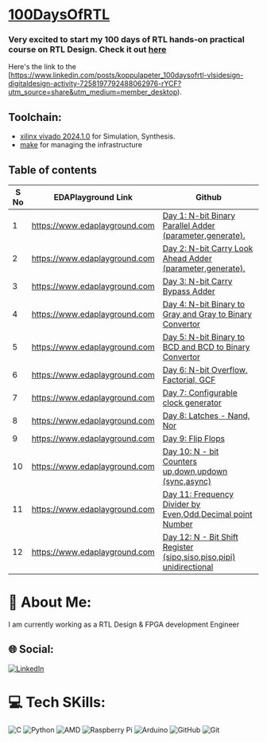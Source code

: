 # [100DaysOfRTL](https://www.linkedin.com/posts/koppulapeter_100daysofrtl-vlsidesign-digitaldesign-activity-7258197792488062976-rYCF?utm_source=share&utm_medium=member_desktop)

### Very excited to start my 100 days of RTL hands-on practical course on RTL Design. Check it out [here](https://kalkitech.graphy.com/s/store)
Here's the link to the [https://www.linkedin.com/posts/koppulapeter_100daysofrtl-vlsidesign-digitaldesign-activity-7258197792488062976-rYCF?utm_source=share&utm_medium=member_desktop).

## Toolchain:

* [xilinx vivado 2024.1.0](https://www.xilinx.com/support/download.html) for Simulation, Synthesis.
* [make](https://www.gnu.org/software/make/) for managing the infrastructure

## Table of contents
| S No | EDAPlayground Link | Github |
| --- | ---- | ---- |
| 1 | https://www.edaplayground.com | [Day 1: N-bit Binary Parallel Adder (parameter,generate).](https://github.com/koppula-Peter/100_days_of_RTL.git)     |
| 2 | https://www.edaplayground.com | [Day 2: N-bit Carry Look Ahead Adder (parameter,generate).](https://github.com/koppula-Peter/100_days_of_RTL.git)    |
| 3 | https://www.edaplayground.com | [Day 3: N-bit Carry Bypass Adder](https://github.com/koppula-Peter/100_days_of_RTL.git)                              |
| 4 | https://www.edaplayground.com | [Day 4: N-bit Binary to Gray and Gray to Binary Convertor](https://github.com/koppula-Peter/100_days_of_RTL.git)     |
| 5 | https://www.edaplayground.com | [Day 5:  N-bit Binary to BCD and BCD to Binary Convertor](https://github.com/koppula-Peter/100_days_of_RTL.git)      |
| 6 | https://www.edaplayground.com | [Day 6:  N-bit Overflow, Factorial, GCF ](https://github.com/koppula-Peter/100_days_of_RTL.git)                      |
| 7 | https://www.edaplayground.com | [Day 7:  Configurable clock generator](https://github.com/koppula-Peter/100_days_of_RTL.git)                         |
| 8 | https://www.edaplayground.com | [Day 8:  Latches - Nand, Nor ](https://github.com/koppula-Peter/100_days_of_RTL.git)                                 |
| 9 | https://www.edaplayground.com | [Day 9:  Flip Flops ](https://github.com/koppula-Peter/100_days_of_RTL.git)                                          |
| 10 | https://www.edaplayground.com | [Day 10: N - bit Counters up,down,updown (sync,async)](https://github.com/koppula-Peter/100_days_of_RTL.git)        |        
| 11 | https://www.edaplayground.com | [Day 11: Frequency Divider by Even,Odd,Decimal point Number](https://github.com/koppula-Peter/100_days_of_RTL.git)  |        
| 12 | https://www.edaplayground.com | [Day 12: N - Bit Shift Register (sipo,siso,piso,pipi) unidirectional](https://github.com/koppula-Peter/100_days_of_RTL.git)  |  










# 💫 About Me:
I am currently working as a RTL Design & FPGA development Engineer


## 🌐 Social:
[![LinkedIn](https://img.shields.io/badge/LinkedIn-%230077B5.svg?logo=linkedin&logoColor=white)](https://linkedin.com/in/koppulapeter) 


# 💻 Tech SKills:
![C](https://img.shields.io/badge/c-%2300599C.svg?style=for-the-badge&logo=c&logoColor=white) ![Python](https://img.shields.io/badge/python-3670A0?style=for-the-badge&logo=python&logoColor=ffdd54) ![AMD](https://img.shields.io/badge/AMD-%23000000.svg?style=for-the-badge&logo=amd&logoColor=white) ![Raspberry Pi](https://img.shields.io/badge/-Raspberry_Pi-C51A4A?style=for-the-badge&logo=Raspberry-Pi) ![Arduino](https://img.shields.io/badge/-Arduino-00979D?style=for-the-badge&logo=Arduino&logoColor=white) ![GitHub](https://img.shields.io/badge/github-%23121011.svg?style=for-the-badge&logo=github&logoColor=white) ![Git](https://img.shields.io/badge/git-%23F05033.svg?style=for-the-badge&logo=git&logoColor=white)



